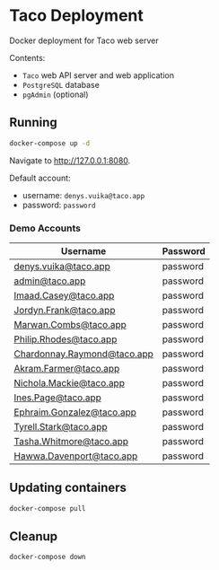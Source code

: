 # Taco Deployment

Docker deployment for Taco web server

Contents:

- `Taco` web API server and web application
- `PostgreSQL` database
- `pgAdmin` (optional)

## Running

```sh
docker-compose up -d
```

Navigate to <http://127.0.0.1:8080>.

Default account:

- username: `denys.vuika@taco.app`
- password: `password`

### Demo Accounts

| Username                    | Password |
|-----------------------------|----------|
| denys.vuika@taco.app        | password |
| admin@taco.app              | password |
| Imaad.Casey@taco.app        | password |
| Jordyn.Frank@taco.app       | password |
| Marwan.Combs@taco.app       | password |
| Philip.Rhodes@taco.app      | password |
| Chardonnay.Raymond@taco.app | password |
| Akram.Farmer@taco.app       | password |
| Nichola.Mackie@taco.app     | password |
| Ines.Page@taco.app          | password |
| Ephraim.Gonzalez@taco.app   | password |
| Tyrell.Stark@taco.app       | password |
| Tasha.Whitmore@taco.app     | password |
| Hawwa.Davenport@taco.app    | password |

## Updating containers

```sh
docker-compose pull
```

## Cleanup

```sh
docker-compose down
```
